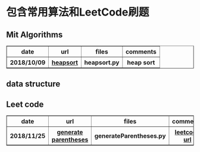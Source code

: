 <h1>包含常用算法和LeetCode刷题</h1>
<h2>Mit Algorithms</h2>
<table border='1'>
  <tr>
    <th>date</th>
    <th>url</th>
    <th>files</th>
    <th>comments</th>
  </tr>
  <tr>
    <th>2018/10/09</th>
    <th><a href="https://github.com/someonehan/Algorithms/blob/master/MITAlgorithms/lecrute06/heapsort.py">heapsort</a></th>
    <th>heapsort.py</th>
    <th>heap sort</th>
  </tr>
</table>
<h2>data structure</h2>
<h2>Leet code</h2>
<table border='1'>
  <tr>
    <th>date</th>
    <th>url</th>
    <th>files</th>
    <th>comments</th>
  </tr>
  <tr>
    <th>2018/11/25</th>
    <th><a href="https://github.com/someonehan/Algorithms/blob/master/LeetCode/String/GenerateParentheses.py">generate parentheses</a></th>
    <th>generateParentheses.py</th>
    <th><a href="https://leetcode.com/problems/generate-parentheses/solution/">leetcode url</a></th>
  </tr>
</table>
